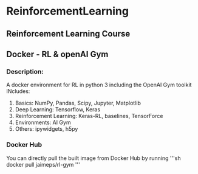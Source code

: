 # ReinforcementLearning
## Reinforcement Learning Course
## Docker - RL & openAI Gym
### Description:
A docker environment for RL in python 3 including the OpenAI Gym toolkit
INcludes:
1. Basics: NumPy, Pandas, Scipy, Jupyter, Matplotlib
2. Deep Learning: Tensorflow, Keras
3. Reinforcement Learning: Keras-RL, baselines, TensorForce
4. Environments: AI Gym
5. Others: ipywidgets, h5py

### Docker Hub
You can directly pull the built image from Docker Hub by running
'''sh
docker pull jaimeps/rl-gym
'''
